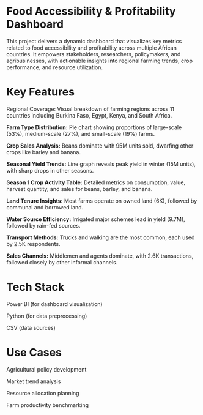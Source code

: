 # Food Accessibility & Profitability Dashboard

This project delivers a dynamic dashboard that visualizes key metrics related to food accessibility and profitability across multiple African countries. It empowers stakeholders, researchers, policymakers, and agribusinesses, with actionable insights into regional farming trends, crop performance, and resource utilization.

# Key Features
Regional Coverage: Visual breakdown of farming regions across 11 countries including Burkina Faso, Egypt, Kenya, and South Africa.

**Farm Type Distribution:** Pie chart showing proportions of large-scale (53%), medium-scale (27%), and small-scale (19%) farms.

**Crop Sales Analysis:** Beans dominate with 95M units sold, dwarfing other crops like barley and banana.

**Seasonal Yield Trends:** Line graph reveals peak yield in winter (15M units), with sharp drops in other seasons.

**Season 1 Crop Activity Table:** Detailed metrics on consumption, value, harvest quantity, and sales for beans, barley, and banana.

**Land Tenure Insights:** Most farms operate on owned land (6K), followed by communal and borrowed land.

**Water Source Efficiency:** Irrigated major schemes lead in yield (9.7M), followed by rain-fed sources.

**Transport Methods:** Trucks and walking are the most common, each used by 2.5K respondents.

**Sales Channels:** Middlemen and agents dominate, with 2.6K transactions, followed closely by other informal channels.

# Tech Stack
Power BI (for dashboard visualization)

Python (for data preprocessing)

CSV (data sources)

# Use Cases
Agricultural policy development

Market trend analysis

Resource allocation planning

Farm productivity benchmarking
